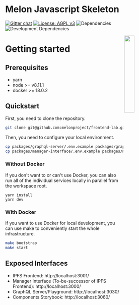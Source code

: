# Melon Javascript Skeleton

[![Gitter chat](https://img.shields.io/gitter/room/melonproject/frontend-lab.js.svg?style=flat-square&colorB=46bc99)](https://gitter.im/melonproject/general 'Gitter chat')
[![License: AGPL v3](https://img.shields.io/badge/License-AGPL%20v3-blue.svg?style=flat-square)](https://www.gnu.org/licenses/agpl-3.0)
![Dependencies](https://img.shields.io/david/melonproject/frontend-lab.svg?style=flat-square)
![Development Dependencies](https://img.shields.io/david/dev/melonproject/frontend-lab.svg?style=flat-square)

<img src = "https://github.com/melonproject/branding/blob/master/melon/03_M_logo.jpg" width = "25%" align="right">

# Getting started

## Prerequisites

* yarn
* node >= v8.11.1
* docker >= 18.0.2

## Quickstart

First, you need to clone the repository.

```bash
git clone git@github.com:melonproject/frontend-lab.git && cd frontend-lab
```

Then, you need to configure your local environment.

```bash
cp packages/graphql-server/.env.example packages/graphql-server/.env
cp packages/manager-interface/.env.example packages/manager-interface/.env
```

### Without Docker

If you don't want to or can't use Docker, you can also run all of the
individual services locally in parallel from the workspace root.

```
yarn install
yarn dev
```

### With Docker

If you want to use Docker for local development, you can use make to conveniently start the whole infrastructure.

```bash
make bootstrap
make start
```

## Exposed Interfaces

* IPFS Frontend: http://localhost:3001/
* Manager Interface (To-be-successor of IPFS Frontend): http://localhost:3000/
* GraphQL Server/Playground: http://localhost:3030/
* Components Storybook: http://localhost:3060/
